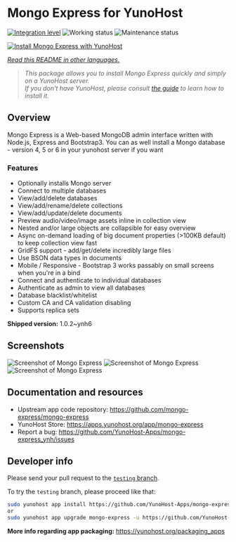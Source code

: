 <!--
N.B.: This README was automatically generated by <https://github.com/YunoHost/apps/tree/master/tools/readme_generator>
It shall NOT be edited by hand.
-->

# Mongo Express for YunoHost

[![Integration level](https://dash.yunohost.org/integration/mongo-express.svg)](https://ci-apps.yunohost.org/ci/apps/mongo-express/) ![Working status](https://ci-apps.yunohost.org/ci/badges/mongo-express.status.svg) ![Maintenance status](https://ci-apps.yunohost.org/ci/badges/mongo-express.maintain.svg)

[![Install Mongo Express with YunoHost](https://install-app.yunohost.org/install-with-yunohost.svg)](https://install-app.yunohost.org/?app=mongo-express)

*[Read this README in other languages.](./ALL_README.md)*

> *This package allows you to install Mongo Express quickly and simply on a YunoHost server.*  
> *If you don't have YunoHost, please consult [the guide](https://yunohost.org/install) to learn how to install it.*

## Overview

Mongo Express is a Web-based MongoDB admin interface written with Node.js, Express and Bootstrap3.
You can as well install a Mongo database - version 4, 5 or 6 in your yunohost server if you want 

### Features
- Optionally installs Mongo server
- Connect to multiple databases
- View/add/delete databases
- View/add/rename/delete collections
- View/add/update/delete documents
- Preview audio/video/image assets inline in collection view
- Nested and/or large objects are collapsible for easy overview
- Async on-demand loading of big document properties (>100KB default) to keep collection view fast
- GridFS support - add/get/delete incredibly large files
- Use BSON data types in documents
- Mobile / Responsive - Bootstrap 3 works passably on small screens when you're in a bind
- Connect and authenticate to individual databases
- Authenticate as admin to view all databases
- Database blacklist/whitelist
- Custom CA and CA validation disabling
- Supports replica sets


**Shipped version:** 1.0.2~ynh6

## Screenshots

![Screenshot of Mongo Express](./doc/screenshots/collection-view.png)
![Screenshot of Mongo Express](./doc/screenshots/databases-view.png)
![Screenshot of Mongo Express](./doc/screenshots/document-edit.png)

## Documentation and resources

- Upstream app code repository: <https://github.com/mongo-express/mongo-express>
- YunoHost Store: <https://apps.yunohost.org/app/mongo-express>
- Report a bug: <https://github.com/YunoHost-Apps/mongo-express_ynh/issues>

## Developer info

Please send your pull request to the [`testing` branch](https://github.com/YunoHost-Apps/mongo-express_ynh/tree/testing).

To try the `testing` branch, please proceed like that:

```bash
sudo yunohost app install https://github.com/YunoHost-Apps/mongo-express_ynh/tree/testing --debug
or
sudo yunohost app upgrade mongo-express -u https://github.com/YunoHost-Apps/mongo-express_ynh/tree/testing --debug
```

**More info regarding app packaging:** <https://yunohost.org/packaging_apps>

